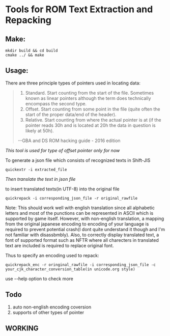 # Tools for ROM Text Extraction and Repacking

## Make:
```
mkdir build && cd build
cmake ../ && make
```
## Usage: 

There are three principle types of pointers used in locating data: 
> 1. Standard. Start counting from the start of the file. Sometimes known as linear pointers although the term does technically encompass the second type.
> 2. Offset. Start counting from some point in the file (quite often the start of the proper data/end of the header).
> 3. Relative. Start counting from where the actual pointer is at (if the pointer reads 30h and is located at 20h the data in question is likely at 50h). 
> 
> --GBA and DS ROM hacking guide - 2016 edition

*This tool is used for type of offset pointer only for now*

To generate a json file which consists of recognized texts in Shift-JIS

```
quickextr -i extracted_file 
```

*Then translate the text in json file*

to insert translated texts(in UTF-8) into the original file

```
quickrepack -i corresponding_json_file -r original_rawfile
```

Note: This should work well with english translation since all alphabetic letters and most of the punctions can be represented in ASCII which is supported by game itself. However, with non-english translation, a mapping from the original japanese encoding to encoding of your language is required to prevent potential crash(I dont quite understand it though and I'm not familiar with disassbmbly). Also, to correctly display translated text, a font of supported format such as NFTR where all charecters in translated text are included is required to replace original font.

Thus to specify an encoding used to repack:  

```
quickrepack_enc -r oringinal_rawfile -i corresponding_json_file -c your_cjk_character_conversion_table(in unicode.org style)
```

use --help option to check more 

## Todo
1. auto non-english encoding coversion
2. supports of other types of pointer

## WORKING